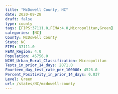 ```yaml
---
title: "McDowell County, NC"
date: 2020-09-28
draft: false
type: county
tags: [FIPS:37111.0,FEMA:4.0,Micropolitan,Green]
categories: [NC]
County: McDowell County
State: NC
FIPS: 37111.0
FEMA_Region: 4.0
Population: 45756.0
NCHS_Urban_Rural_Classification: Micropolitan
Tests_in_prior_14_days: 2071.0
Fourteen_day_test_rate_per_100000: 4526.0
Percent_Positivity_in_prior_14_days: 0.037
Level: Green
url: /states/NC/mcdowell-county
---
```



